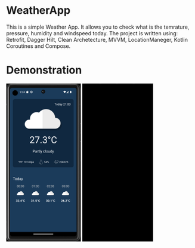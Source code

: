 # WeatherApp
This is a simple Weather App. It allows you to check what is the temrature, pressure, humidity and windspeed today. The project is written using: Retrofit, Dagger Hilt, Clean Archetecture, MVVM, LocationManeger, Kotlin Coroutines and Compose. 

# Demonstration

<img src="REAMMEImages/screen1.png" width="200"> <img src="REAMMEImages/WeatherApp.gif" width="190">
